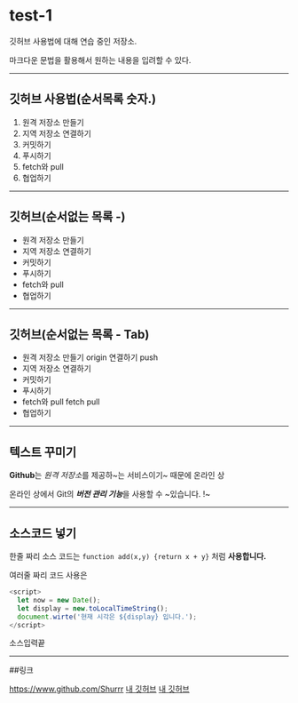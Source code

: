 # test-1
깃허브 사용법에 대해 연습 중인 저장소.

마크다운 문법을 활용해서 원하는 내용을 입려할 수 있다.


---

## 깃허브 사용법(순서목록 숫자.)

1. 원격 저장소 만들기
2. 지역 저장소 연결하기
3. 커밋하기
4. 푸시하기
5. fetch와 pull
6. 협업하기


---
## 깃허브(순서없는 목록 -)
- 원격 저장소 만들기
- 지역 저장소 연결하기
- 커밋하기
- 푸시하기
- fetch와 pull
- 협업하기

---
## 깃허브(순서없는 목록 - Tab)
- 원격 저장소 만들기
  origin 연결하기
  push
- 지역 저장소 연결하기
- 커밋하기
- 푸시하기
- fetch와 pull
  fetch
  pull
- 협업하기

---
## 텍스트 꾸미기
**Github**는 *원격 저장소*를 제공하~는 서비스이기~ 때문에 온라인 상

온라인 상에서 Git의 ***버전 관리 기능***을 사용할 수 ~있습니다. !~

---
## 소스코드 넣기

한줄 짜리 소스 코드는 `function add(x,y) {return x + y}` 처럼 **사용합니다.**

여러줄 짜리 코드 사용은
```javascript
<script>
  let now = new Date();
  let display = new.toLocalTimeString();
  document.wirte('현재 시각은 ${display} 입니다.');
</script>
```
소스입력끝

---
##링크

<https://www.github.com/Shurrr>
[내 깃허브](https://www.github.com/Shurrr)
[내 깃허브](https://www.github.com/Shurrr, "부가 설명입니다. 클릭하면 내 깃허브로 이동합니다.")
